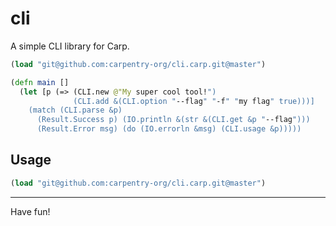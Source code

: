 # cli

A simple CLI library for Carp.

```clojure
(load "git@github.com:carpentry-org/cli.carp.git@master")

(defn main []
  (let [p (=> (CLI.new @"My super cool tool!")
              (CLI.add &(CLI.option "--flag" "-f" "my flag" true)))]
    (match (CLI.parse &p)
      (Result.Success p) (IO.println &(str &(CLI.get &p "--flag")))
      (Result.Error msg) (do (IO.errorln &msg) (CLI.usage &p)))))
```

## Usage

```clojure
(load "git@github.com:carpentry-org/cli.carp.git@master")
```

<hr/>

Have fun!
